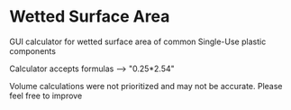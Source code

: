 # Wetted Surface Area
GUI calculator for wetted surface area of common Single-Use plastic components

Calculator accepts formulas --> "0.25*2.54"

Volume calculations were not prioritized and may not be accurate.  Please feel free to improve
